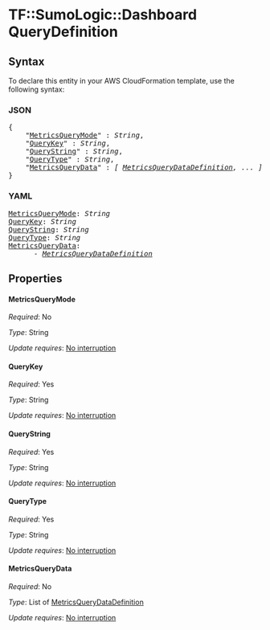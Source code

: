 # TF::SumoLogic::Dashboard QueryDefinition

## Syntax

To declare this entity in your AWS CloudFormation template, use the following syntax:

### JSON

<pre>
{
    "<a href="#metricsquerymode" title="MetricsQueryMode">MetricsQueryMode</a>" : <i>String</i>,
    "<a href="#querykey" title="QueryKey">QueryKey</a>" : <i>String</i>,
    "<a href="#querystring" title="QueryString">QueryString</a>" : <i>String</i>,
    "<a href="#querytype" title="QueryType">QueryType</a>" : <i>String</i>,
    "<a href="#metricsquerydata" title="MetricsQueryData">MetricsQueryData</a>" : <i>[ <a href="metricsquerydatadefinition.md">MetricsQueryDataDefinition</a>, ... ]</i>
}
</pre>

### YAML

<pre>
<a href="#metricsquerymode" title="MetricsQueryMode">MetricsQueryMode</a>: <i>String</i>
<a href="#querykey" title="QueryKey">QueryKey</a>: <i>String</i>
<a href="#querystring" title="QueryString">QueryString</a>: <i>String</i>
<a href="#querytype" title="QueryType">QueryType</a>: <i>String</i>
<a href="#metricsquerydata" title="MetricsQueryData">MetricsQueryData</a>: <i>
      - <a href="metricsquerydatadefinition.md">MetricsQueryDataDefinition</a></i>
</pre>

## Properties

#### MetricsQueryMode

_Required_: No

_Type_: String

_Update requires_: [No interruption](https://docs.aws.amazon.com/AWSCloudFormation/latest/UserGuide/using-cfn-updating-stacks-update-behaviors.html#update-no-interrupt)

#### QueryKey

_Required_: Yes

_Type_: String

_Update requires_: [No interruption](https://docs.aws.amazon.com/AWSCloudFormation/latest/UserGuide/using-cfn-updating-stacks-update-behaviors.html#update-no-interrupt)

#### QueryString

_Required_: Yes

_Type_: String

_Update requires_: [No interruption](https://docs.aws.amazon.com/AWSCloudFormation/latest/UserGuide/using-cfn-updating-stacks-update-behaviors.html#update-no-interrupt)

#### QueryType

_Required_: Yes

_Type_: String

_Update requires_: [No interruption](https://docs.aws.amazon.com/AWSCloudFormation/latest/UserGuide/using-cfn-updating-stacks-update-behaviors.html#update-no-interrupt)

#### MetricsQueryData

_Required_: No

_Type_: List of <a href="metricsquerydatadefinition.md">MetricsQueryDataDefinition</a>

_Update requires_: [No interruption](https://docs.aws.amazon.com/AWSCloudFormation/latest/UserGuide/using-cfn-updating-stacks-update-behaviors.html#update-no-interrupt)

